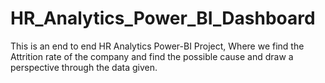 # HR_Analytics_Power_BI_Dashboard
This is an end to end HR Analytics Power-BI Project, Where we find the Attrition rate of the company and find the possible cause and draw a perspective through the data given.
